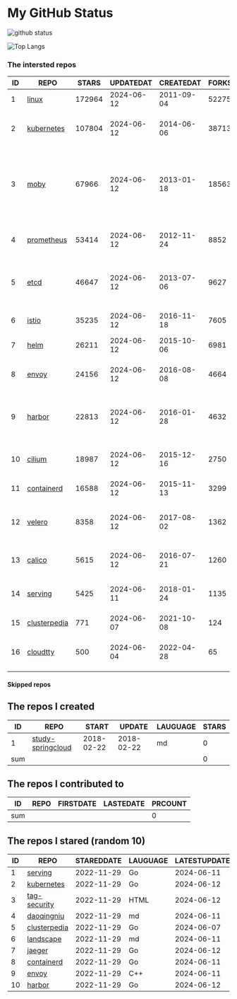 # My GitHub Status

<img src="https://github-readme-stats-1.yihong0618.vercel.app/api?username=daoqingniu&show_icons=true&&&hide_title=true&count_private=true" alt="github status" />

![Top Langs](https://github-readme-stats-1.yihong0618.vercel.app/api/top-langs/?username=daoqingniu&layout=compact)

<!--START_SECTION:github_repos-->
### The intersted repos
| ID |                              REPO                               | STARS  | UPDATEDAT  | CREATEDAT  | FORKSCOUNT |                                                DESCRIPTIONS                                                |
|----|-----------------------------------------------------------------|--------|------------|------------|------------|------------------------------------------------------------------------------------------------------------|
|  1 | [linux](https://github.com/torvalds/linux)                      | 172964 | 2024-06-12 | 2011-09-04 |      52275 | Linux kernel source tree                                                                                   |
|  2 | [kubernetes](https://github.com/kubernetes/kubernetes)          | 107804 | 2024-06-12 | 2014-06-06 |      38713 | Production-Grade Container Scheduling and Management                                                       |
|  3 | [moby](https://github.com/moby/moby)                            |  67966 | 2024-06-12 | 2013-01-18 |      18563 | The Moby Project - a collaborative project for the container ecosystem to assemble container-based systems |
|  4 | [prometheus](https://github.com/prometheus/prometheus)          |  53414 | 2024-06-12 | 2012-11-24 |       8852 | The Prometheus monitoring system and time series database.                                                 |
|  5 | [etcd](https://github.com/etcd-io/etcd)                         |  46647 | 2024-06-12 | 2013-07-06 |       9627 | Distributed reliable key-value store for the most critical data of a distributed system                    |
|  6 | [istio](https://github.com/istio/istio)                         |  35235 | 2024-06-12 | 2016-11-18 |       7605 | Connect, secure, control, and observe services.                                                            |
|  7 | [helm](https://github.com/helm/helm)                            |  26211 | 2024-06-12 | 2015-10-06 |       6981 | The Kubernetes Package Manager                                                                             |
|  8 | [envoy](https://github.com/envoyproxy/envoy)                    |  24156 | 2024-06-12 | 2016-08-08 |       4664 | Cloud-native high-performance edge/middle/service proxy                                                    |
|  9 | [harbor](https://github.com/goharbor/harbor)                    |  22813 | 2024-06-12 | 2016-01-28 |       4632 | An open source trusted cloud native registry project that stores, signs, and scans content.                |
| 10 | [cilium](https://github.com/cilium/cilium)                      |  18987 | 2024-06-12 | 2015-12-16 |       2750 | eBPF-based Networking, Security, and Observability                                                         |
| 11 | [containerd](https://github.com/containerd/containerd)          |  16588 | 2024-06-12 | 2015-11-13 |       3299 | An open and reliable container runtime                                                                     |
| 12 | [velero](https://github.com/vmware-tanzu/velero)                |   8358 | 2024-06-12 | 2017-08-02 |       1362 | Backup and migrate Kubernetes applications and their persistent volumes                                    |
| 13 | [calico](https://github.com/projectcalico/calico)               |   5615 | 2024-06-12 | 2016-07-21 |       1260 | Cloud native networking and network security                                                               |
| 14 | [serving](https://github.com/knative/serving)                   |   5425 | 2024-06-11 | 2018-01-24 |       1135 | Kubernetes-based, scale-to-zero, request-driven compute                                                    |
| 15 | [clusterpedia](https://github.com/clusterpedia-io/clusterpedia) |    771 | 2024-06-07 | 2021-10-08 |        124 | The Encyclopedia of Kubernetes clusters                                                                    |
| 16 | [cloudtty](https://github.com/cloudtty/cloudtty)                |    500 | 2024-06-04 | 2022-04-28 |         65 | A Friendly Kubernetes CloudShell (Web Terminal) !                                                          |



#### Skipped repos
<!--END_SECTION:github_repos-->

<!--START_SECTION:my_github-->
## The repos I created
| ID  |                                 REPO                                 |   START    |   UPDATE   | LAUGUAGE | STARS |
|-----|----------------------------------------------------------------------|------------|------------|----------|-------|
|   1 | [study-springcloud](https://github.com/daoqingniu/study-springcloud) | 2018-02-22 | 2018-02-22 | md       |     0 |
| sum |                                                                      |            |            |          |     0 |

## The repos I contributed to
| ID  | REPO | FIRSTDATE | LASTEDATE | PRCOUNT |
|-----|------|-----------|-----------|---------|
| sum |      |           |           |       0 |

## The repos I stared (random 10)
| ID |                              REPO                               | STAREDDATE | LAUGUAGE | LATESTUPDATE |
|----|-----------------------------------------------------------------|------------|----------|--------------|
|  1 | [serving](https://github.com/knative/serving)                   | 2022-11-29 | Go       | 2024-06-11   |
|  2 | [kubernetes](https://github.com/kubernetes/kubernetes)          | 2022-11-29 | Go       | 2024-06-12   |
|  3 | [tag-security](https://github.com/cncf/tag-security)            | 2022-11-29 | HTML     | 2024-06-12   |
|  4 | [daoqingniu](https://github.com/daoqingniu/daoqingniu)          | 2022-11-29 | md       | 2024-06-11   |
|  5 | [clusterpedia](https://github.com/clusterpedia-io/clusterpedia) | 2022-11-29 | Go       | 2024-06-07   |
|  6 | [landscape](https://github.com/cncf/landscape)                  | 2022-11-29 | md       | 2024-06-11   |
|  7 | [jaeger](https://github.com/jaegertracing/jaeger)               | 2022-11-29 | Go       | 2024-06-12   |
|  8 | [containerd](https://github.com/containerd/containerd)          | 2022-11-29 | Go       | 2024-06-11   |
|  9 | [envoy](https://github.com/envoyproxy/envoy)                    | 2022-11-29 | C++      | 2024-06-11   |
| 10 | [harbor](https://github.com/goharbor/harbor)                    | 2022-11-29 | Go       | 2024-06-12   |

<!--END_SECTION:my_github-->
